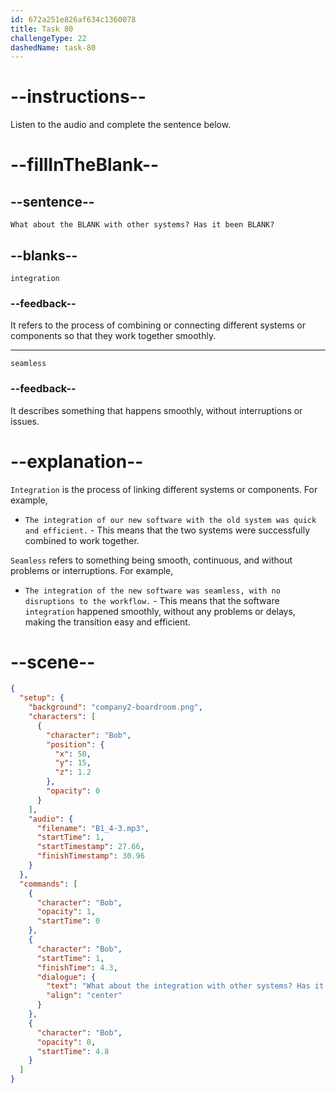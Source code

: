 ```yaml
---
id: 672a251e826af634c1360078
title: Task 80
challengeType: 22
dashedName: task-80
---
```


<!-- (audio) Bob: What about the integration with other systems? Has it been seamless? -->

# --instructions--

Listen to the audio and complete the sentence below.

# --fillInTheBlank--

## --sentence--

`What about the BLANK with other systems? Has it been BLANK?`

## --blanks--

`integration`

### --feedback--

It refers to the process of combining or connecting different systems or components so that they work together smoothly.

---

`seamless`

### --feedback--

It describes something that happens smoothly, without interruptions or issues.

# --explanation--

`Integration` is the process of linking different systems or components. For example,  

- `The integration of our new software with the old system was quick and efficient.` - This means that the two systems were successfully combined to work together.

`Seamless` refers to something being smooth, continuous, and without problems or interruptions. For example,  

- `The integration of the new software was seamless, with no disruptions to the workflow.` - This means that the software `integration` happened smoothly, without any problems or delays, making the transition easy and efficient.

# --scene--

```json
{
  "setup": {
    "background": "company2-boardroom.png",
    "characters": [
      {
        "character": "Bob",
        "position": {
          "x": 50,
          "y": 15,
          "z": 1.2
        },
        "opacity": 0
      }
    ],
    "audio": {
      "filename": "B1_4-3.mp3",
      "startTime": 1,
      "startTimestamp": 27.66,
      "finishTimestamp": 30.96
    }
  },
  "commands": [
    {
      "character": "Bob",
      "opacity": 1,
      "startTime": 0
    },
    {
      "character": "Bob",
      "startTime": 1,
      "finishTime": 4.3,
      "dialogue": {
        "text": "What about the integration with other systems? Has it been seamless?",
        "align": "center"
      }
    },
    {
      "character": "Bob",
      "opacity": 0,
      "startTime": 4.8
    }
  ]
}
```
